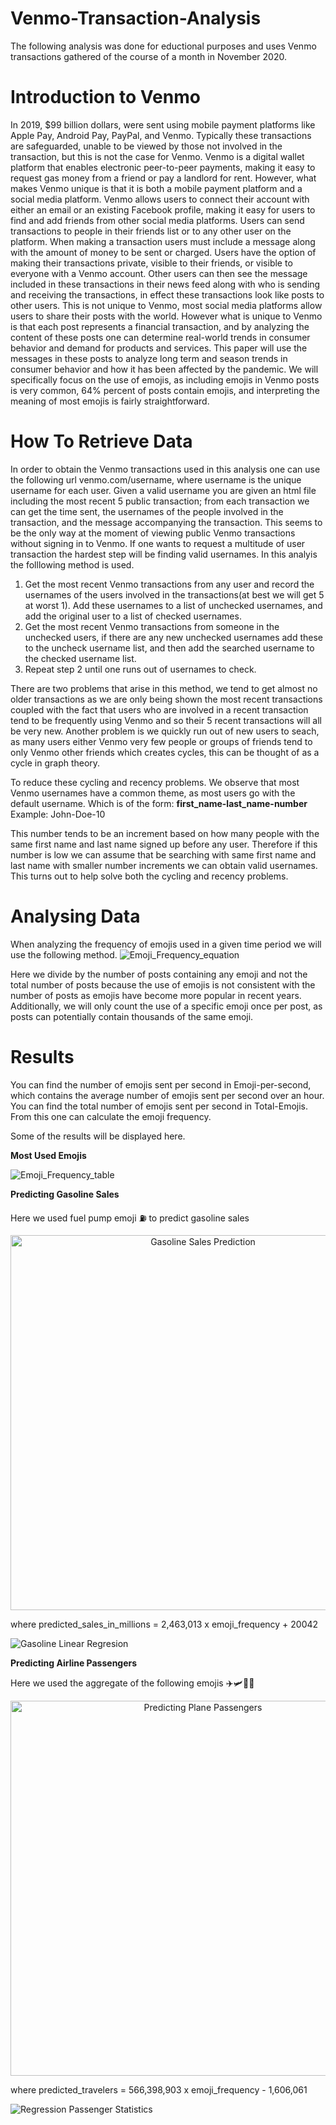 # Venmo-Transaction-Analysis

The following analysis was done for eductional purposes and uses Venmo transactions gathered of the course of a month in November 2020.

# Introduction to Venmo

In 2019, $99 billion dollars, were sent using mobile payment platforms like Apple Pay, Android Pay, PayPal, and Venmo. Typically these transactions are safeguarded, unable to be viewed by those not involved in the transaction, but this is not the case for Venmo. Venmo is a digital wallet platform that enables electronic peer-to-peer payments, making it easy to request gas money from a friend or pay a landlord for rent. However, what makes Venmo unique is that it is both a mobile payment platform and a social media platform.
Venmo allows users to connect their account with either an email or an existing Facebook profile, making it easy for users to find and add friends from other social media platforms. Users can send transactions to people in their friends list or to any other user on the platform. When making a transaction users must include a message along with the amount of money to be sent or charged. Users have the option of making their transactions private, visible to their friends, or visible to everyone with a Venmo account. Other users can then see the message included in these transactions in their news feed along with who is sending and receiving the transactions, in effect these transactions look like posts to other users.
This is not unique to Venmo, most social media platforms allow users to share their posts with the world. However what is unique to Venmo is that each post represents a financial transaction, and by analyzing the content of these posts one can determine real-world trends in consumer behavior and demand for products and services.
This paper will use the messages in these posts to analyze long term and season trends in consumer behavior and how it has been affected by the pandemic. We will specifically focus on the use of emojis, as including emojis in Venmo posts is very common, 64% percent of posts contain emojis, and interpreting the meaning of most emojis is fairly straightforward.

# How To Retrieve Data 

In order to obtain the Venmo transactions used in this analysis one can use the following url venmo.com/username, where username is the unique username for each user. Given a valid username you are given an html file including the most recent 5 public transaction; from each transaction we can get the time sent, the usernames of the people involved in the transaction, and the message accompanying the transaction. This seems to be the only way at the moment of viewing public Venmo transactions without signing in to Venmo. If one wants to request a multitude of user transaction the hardest step will be finding valid usernames. In this analyis the folllowing method is used.

1. Get the most recent Venmo transactions from any user and record the usernames of the users involved in the transactions(at best we will get 5 at worst 1). Add these usernames to a list of unchecked usernames, and add the original user to a list of checked usernames.
2. Get the most recent Venmo transactions from someone in the unchecked users, if there are any new unchecked usernames add these to the uncheck username list, and then add the searched username to the checked username list.
3. Repeat step 2 until one runs out of usernames to check. 

There are two problems that arise in this method, we tend to get almost no older transactions as  we are only being shown the most recent transactions coupled with the fact that users who are involved in a recent transaction tend to be frequently using Venmo and so their 5 recent transactions will all be very new. Another problem is we quickly run out of new users to seach, as many users either Venmo very few people or groups of friends tend to only Venmo other friends which creates cycles, this can be thought of as a cycle in graph theory.

To reduce these cycling and recency problems. We observe that most Venmo usernames have a common theme, as most users go with the default username. Which is of the form:
**first_name-last_name-number** Example: John-Doe-10

This number tends to be an increment based on how many people with the same first name and last name signed up before any user.
Therefore if this number is low we can assume that be searching with same first name and last name with smaller number increments we can obtain valid usernames.
This turns out to help solve both the cycling and recency problems.

# Analysing Data

When analyzing the frequency of emojis used in a given time period we will use the following method.
![Emoji_Frequency_equation](https://user-images.githubusercontent.com/30188191/105787011-1803fd80-5f4c-11eb-867f-6b18436e111c.PNG)

Here we divide by the number of posts containing any emoji and not the total number of posts because the use of emojis is not consistent with the number of posts as emojis have become more popular in recent years. Additionally, we will only count the use of a specific emoji once per post, as posts can potentially contain thousands of the same emoji.

# Results
You can find the number of emojis sent per second in Emoji-per-second, which contains the average number of emojis sent per second over an hour.
You can find the total number of emojis sent per second in Total-Emojis.
From this one can calculate the emoji frequency. 

Some of the results will be displayed here.

**Most Used Emojis**

![Emoji_Frequency_table](https://user-images.githubusercontent.com/30188191/105788563-bdb86c00-5f4e-11eb-839f-4ece603fa638.PNG)

**Predicting Gasoline Sales**

Here we used fuel pump emoji ⛽ to predict gasoline sales 

<div>
    <a href="https://plotly.com/~dbondi/26/?share_key=DS4OuA3Vfc7QkgJDZhIVpl" target="_blank" title="Gasoline Sales Prediction" style="display: block; text-align: center;"><img src="https://plotly.com/~dbondi/26.png?share_key=DS4OuA3Vfc7QkgJDZhIVpl" alt="Gasoline Sales Prediction" style="max-width: 100%;width: 600px;"  width="600" onerror="this.onerror=null;this.src='https://plotly.com/404.png';" /></a>
   
where 
predicted_sales_in_millions = 2,463,013 x emoji_frequency + 20042

![Gasoline Linear Regresion](https://user-images.githubusercontent.com/30188191/105788355-569ab780-5f4e-11eb-9171-2f186b11469c.PNG)

**Predicting Airline Passengers**

Here we used the aggregate of the following emojis ✈️🛩️🛫🛬

<div>
    <a href="https://plotly.com/~dbondi/22/?share_key=waOwWjZsvO89plKycGr5dC" target="_blank" title="Predicting Plane Passengers" style="display: block; text-align: center;"><img src="https://plotly.com/~dbondi/22.png?share_key=waOwWjZsvO89plKycGr5dC" alt="Predicting Plane Passengers" style="max-width: 100%;width: 600px;"  width="600" onerror="this.onerror=null;this.src='https://plotly.com/404.png';" /></a>

where predicted_travelers = 566,398,903 x emoji_frequency - 1,606,061

![Regression Passenger Statistics](https://user-images.githubusercontent.com/30188191/105788767-27d11100-5f4f-11eb-8205-894a563217f1.PNG)





